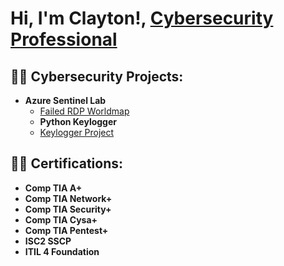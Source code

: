 <h1>Hi, I'm Clayton!, <a href="https://www.linkedin.com/in/claytontalltree/">Cybersecurity Professional</a>

<h2>👨‍💻 Cybersecurity Projects:</h2>

- <b>Azure Sentinel Lab</b>
  - [Failed RDP Worldmap](https://github.com/claytree82/Azure-Sentinel-Project)
  - <b>Python Keylogger</b>
  - [Keylogger Project](https://github.com/claytree82/Python-keylogger)
<h2>👨‍💻 Certifications:</h2>

- <b>Comp TIA A+</b>
- <b>Comp TIA Network+</b>
- <b>Comp TIA Security+</b>
- <b>Comp TIA Cysa+</b>
- <b>Comp TIA Pentest+</b>
- <b>ISC2 SSCP</b>
- <b>ITIL 4 Foundation</b>

  


